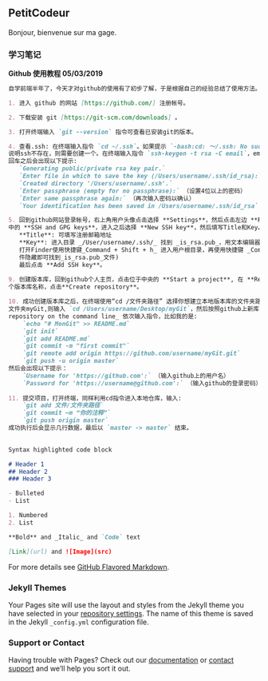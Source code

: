 ## PetitCodeur

Bonjour, bienvenue sur ma gage.



### 学习笔记

**Github 使用教程                        05/03/2019**
```markdown
自学前端半年了，今天才对github的使用有了初步了解，于是根据自己的经验总结了使用方法。

1. 进入 github 的网站 [https://github.com/] 注册帐号。

2. 下载安装 git [https://git-scm.com/downloads] 。

3. 打开终端输入 `git --version` 指令可查看已安装git的版本。

4. 查看.ssh: 在终端输入指令 `cd ~/.ssh`。如果提示 `-bash:cd: ～/.ssh: No such file or directory` ，
说明ssh不存在，则需要创建一个。在终端输入指令 `ssh-keygen -t rsa -C email`，email写注册帐号时的邮箱地址。
回车之后会出现以下提示:
   `Generating public/private rsa key pair.`
   `Enter file in which to save the key (/Users/username/.ssh/id_rsa):`（此为默认路径，可不修改）
   `Created directory '/Users/username/.ssh'.`
   `Enter passphrase (empty for no passphrase):` （设置4位以上的密码）
   `Enter same passphrase again:` （再次输入密码以确认）
   `Your identification has been saved in /Users/username/.ssh/id_rsa`

5. 回到github网站登录帐号，右上角用户头像点击选择 **Settings**，然后点击左边 **Personal settings** 一栏
中的 **SSH and GPG keys**，进入之后选择 **New SSH key**，然后填写Title和Key。
   **Title**: 可填写注册邮箱地址
   **Key**: 进入目录 _/User/username/.ssh/_ 找到 _is_rsa.pub_，用文本编辑器打开，拷贝里面的内容即可。(
   打开Finder使用快捷键_Command + Shift + h_ 进入用户根目录，再使用快捷键 _Command + Shift +_ . 取消文
   件隐藏即可找到_is_rsa.pub_文件)
   最后点击 **Add SSH key**。
   
9. 创建版本库，回到github个人主页，点击位于中央的 **Start a project**, 在 **Repository name** 处输入一
个版本库名称，点击**Create repository**。

10. 成功创建版本库之后，在终端使用“cd /文件夹路径” 选择你想建立本地版本库的文件夹路径，比如我的是项目是在桌面的
文件夹myGit,则输入 `cd /Users/username/Desktop/myGit`，然后按照github上新库的提示 _…or create a new 
repository on the command line_ 依次输入指令，比如我的是:
    `echo "# MonGit" >> README.md`
    `git init`
    `git add README.md`
    `git commit -m "first commit"`
    `git remote add origin https://github.com/username/myGit.git`
    `git push -u origin master`
然后会出现以下提示：
    `Username for 'https://github.com':` （输入github上的用户名）
    `Password for 'https://username@github.com':` （输入github的登录密码）
    
11. 提交项目，打开终端，同样利用cd指令进入本地仓库，输入:
    `git add 文件/文件夹路径`
    `git commit –m “你的注释”`
    `git push origin master`
成功执行后会显示几行数据，最后以 `master -> master` 结束。
```

```Markdown
    
Syntax highlighted code block

# Header 1
## Header 2
### Header 3

- Bulleted
- List

1. Numbered
2. List

**Bold** and _Italic_ and `Code` text

[Link](url) and ![Image](src)
```

For more details see [GitHub Flavored Markdown](https://guides.github.com/features/mastering-markdown/).

### Jekyll Themes

Your Pages site will use the layout and styles from the Jekyll theme you have selected in your [repository settings](https://github.com/Danjame/Danjame.github.io/settings). The name of this theme is saved in the Jekyll `_config.yml` configuration file.

### Support or Contact

Having trouble with Pages? Check out our [documentation](https://help.github.com/categories/github-pages-basics/) or [contact support](https://github.com/contact) and we’ll help you sort it out.
